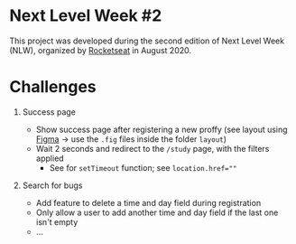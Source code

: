 # Next Level Week #2
This project was developed during the second edition of Next Level Week (NLW), organized by [Rocketseat](https://rocketseat.com.br/) in August 2020.

# Challenges

1) Success page
    * Show success page after registering a new proffy (see layout using [Figma](https://figma.com) -> use the `.fig` files inside the folder `layout`)
    * Wait 2 seconds and redirect to the `/study` page, with the filters applied
        * See for `setTimeout` function; see `location.href=""`

2) Search for bugs
    * Add feature to delete a time and day field during registration
    * Only allow a user to add another time and day field if the last one isn't empty
    * ...